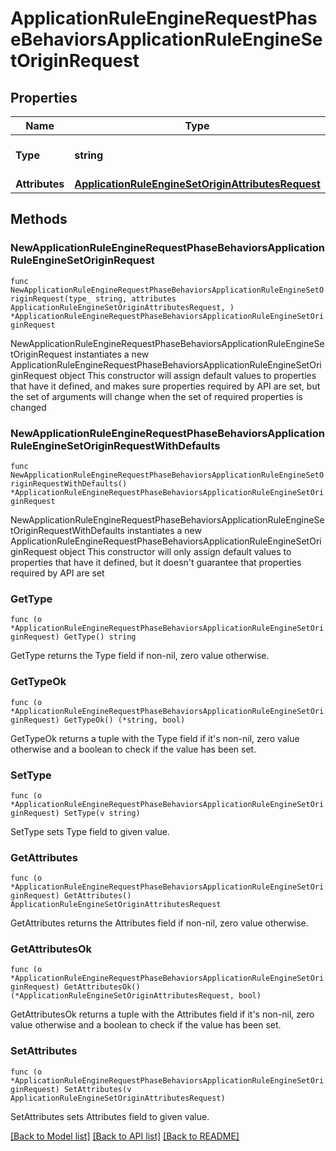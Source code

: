 # ApplicationRuleEngineRequestPhaseBehaviorsApplicationRuleEngineSetOriginRequest

## Properties

Name | Type | Description | Notes
------------ | ------------- | ------------- | -------------
**Type** | **string** | * &#x60;set_origin&#x60; - set_origin | 
**Attributes** | [**ApplicationRuleEngineSetOriginAttributesRequest**](ApplicationRuleEngineSetOriginAttributesRequest.md) |  | 

## Methods

### NewApplicationRuleEngineRequestPhaseBehaviorsApplicationRuleEngineSetOriginRequest

`func NewApplicationRuleEngineRequestPhaseBehaviorsApplicationRuleEngineSetOriginRequest(type_ string, attributes ApplicationRuleEngineSetOriginAttributesRequest, ) *ApplicationRuleEngineRequestPhaseBehaviorsApplicationRuleEngineSetOriginRequest`

NewApplicationRuleEngineRequestPhaseBehaviorsApplicationRuleEngineSetOriginRequest instantiates a new ApplicationRuleEngineRequestPhaseBehaviorsApplicationRuleEngineSetOriginRequest object
This constructor will assign default values to properties that have it defined,
and makes sure properties required by API are set, but the set of arguments
will change when the set of required properties is changed

### NewApplicationRuleEngineRequestPhaseBehaviorsApplicationRuleEngineSetOriginRequestWithDefaults

`func NewApplicationRuleEngineRequestPhaseBehaviorsApplicationRuleEngineSetOriginRequestWithDefaults() *ApplicationRuleEngineRequestPhaseBehaviorsApplicationRuleEngineSetOriginRequest`

NewApplicationRuleEngineRequestPhaseBehaviorsApplicationRuleEngineSetOriginRequestWithDefaults instantiates a new ApplicationRuleEngineRequestPhaseBehaviorsApplicationRuleEngineSetOriginRequest object
This constructor will only assign default values to properties that have it defined,
but it doesn't guarantee that properties required by API are set

### GetType

`func (o *ApplicationRuleEngineRequestPhaseBehaviorsApplicationRuleEngineSetOriginRequest) GetType() string`

GetType returns the Type field if non-nil, zero value otherwise.

### GetTypeOk

`func (o *ApplicationRuleEngineRequestPhaseBehaviorsApplicationRuleEngineSetOriginRequest) GetTypeOk() (*string, bool)`

GetTypeOk returns a tuple with the Type field if it's non-nil, zero value otherwise
and a boolean to check if the value has been set.

### SetType

`func (o *ApplicationRuleEngineRequestPhaseBehaviorsApplicationRuleEngineSetOriginRequest) SetType(v string)`

SetType sets Type field to given value.


### GetAttributes

`func (o *ApplicationRuleEngineRequestPhaseBehaviorsApplicationRuleEngineSetOriginRequest) GetAttributes() ApplicationRuleEngineSetOriginAttributesRequest`

GetAttributes returns the Attributes field if non-nil, zero value otherwise.

### GetAttributesOk

`func (o *ApplicationRuleEngineRequestPhaseBehaviorsApplicationRuleEngineSetOriginRequest) GetAttributesOk() (*ApplicationRuleEngineSetOriginAttributesRequest, bool)`

GetAttributesOk returns a tuple with the Attributes field if it's non-nil, zero value otherwise
and a boolean to check if the value has been set.

### SetAttributes

`func (o *ApplicationRuleEngineRequestPhaseBehaviorsApplicationRuleEngineSetOriginRequest) SetAttributes(v ApplicationRuleEngineSetOriginAttributesRequest)`

SetAttributes sets Attributes field to given value.



[[Back to Model list]](../README.md#documentation-for-models) [[Back to API list]](../README.md#documentation-for-api-endpoints) [[Back to README]](../README.md)


